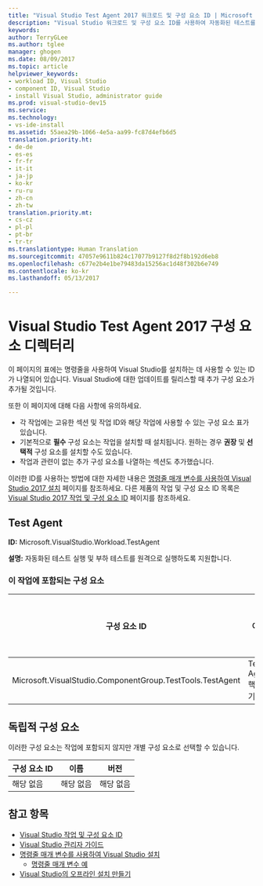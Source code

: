 ```yaml
---
title: "Visual Studio Test Agent 2017 워크로드 및 구성 요소 ID | Microsoft 문서"
description: "Visual Studio 워크로드 및 구성 요소 ID를 사용하여 자동화된 테스트를 실행하고 테스트를 원격으로 로드합니다."
keywords: 
author: TerryGLee
ms.author: tglee
manager: ghogen
ms.date: 08/09/2017
ms.topic: article
helpviewer_keywords:
- workload ID, Visual Studio
- component ID, Visual Studio
- install Visual Studio, administrator guide
ms.prod: visual-studio-dev15
ms.service: 
ms.technology:
- vs-ide-install
ms.assetid: 55aea29b-1066-4e5a-aa99-fc87d4efb6d5
translation.priority.ht:
- de-de
- es-es
- fr-fr
- it-it
- ja-jp
- ko-kr
- ru-ru
- zh-cn
- zh-tw
translation.priority.mt:
- cs-cz
- pl-pl
- pt-br
- tr-tr
ms.translationtype: Human Translation
ms.sourcegitcommit: 47057e9611b824c17077b9127f8d2f8b192d6eb8
ms.openlocfilehash: c677e2b4e1be79483da15256ac1d48f302b6e749
ms.contentlocale: ko-kr
ms.lasthandoff: 05/13/2017

---
```


# <a name="visual-studio-test-agent-2017-component-directory"></a>Visual Studio Test Agent 2017 구성 요소 디렉터리

이 페이지의 표에는 명령줄을 사용하여 Visual Studio를 설치하는 데 사용할 수 있는 ID가 나열되어 있습니다. Visual Studio에 대한 업데이트를 릴리스할 때 추가 구성 요소가 추가될 것입니다.

또한 이 페이지에 대해 다음 사항에 유의하세요.

* 각 작업에는 고유한 섹션 및 작업 ID와 해당 작업에 사용할 수 있는 구성 요소 표가 있습니다.
* 기본적으로 **필수** 구성 요소는 작업을 설치할 때 설치됩니다. 원하는 경우 **권장** 및 **선택적** 구성 요소를 설치할 수도 있습니다.
* 작업과 관련이 없는 추가 구성 요소를 나열하는 섹션도 추가했습니다.

이러한 ID를 사용하는 방법에 대한 자세한 내용은 [명령줄 매개 변수를 사용하여 Visual Studio 2017 설치](use-command-line-parameters-to-install-visual-studio.md) 페이지를 참조하세요. 다른 제품의 작업 및 구성 요소 ID 목록은 [Visual Studio 2017 작업 및 구성 요소 ID](workload-and-component-ids.md) 페이지를 참조하세요.

## <a name="test-agent"></a>Test Agent

**ID:** Microsoft.VisualStudio.Workload.TestAgent

**설명:** 자동화된 테스트 실행 및 부하 테스트를 원격으로 실행하도록 지원합니다.

### <a name="components-included-by-this-workload"></a>이 작업에 포함되는 구성 요소

구성 요소 ID | 이름 | 버전 | 종속성 유형
--- | --- | --- | ---
Microsoft.VisualStudio.ComponentGroup.TestTools.TestAgent | Test Agent 핵심 기능 | 15.0.26208.0 | 필수

## <a name="unaffiliated-components"></a>독립적 구성 요소

이러한 구성 요소는 작업에 포함되지 않지만 개별 구성 요소로 선택할 수 있습니다.

구성 요소 ID | 이름 | 버전
--- | --- | ---
해당 없음 | 해당 없음 | 해당 없음


## <a name="see-also"></a>참고 항목

* [Visual Studio 작업 및 구성 요소 ID](workload-and-component-ids.md)
* [Visual Studio 관리자 가이드](visual-studio-administrator-guide.md)
* [명령줄 매개 변수를 사용하여 Visual Studio 설치](use-command-line-parameters-to-install-visual-studio.md)
  * [명령줄 매개 변수 예](command-line-parameter-examples.md)
* [Visual Studio의 오프라인 설치 만들기](create-an-offline-installation-of-visual-studio.md)

